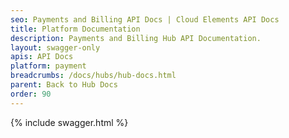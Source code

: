 ```yaml
---
seo: Payments and Billing API Docs | Cloud Elements API Docs
title: Platform Documentation
description: Payments and Billing Hub API Documentation.
layout: swagger-only
apis: API Docs
platform: payment
breadcrumbs: /docs/hubs/hub-docs.html
parent: Back to Hub Docs
order: 90
---
```


{% include swagger.html %}

